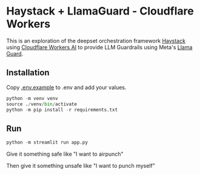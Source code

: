 # Haystack + LlamaGuard - Cloudflare Workers

This is an exploration of the deepset orchestration framework [Haystack](https://haystack.deepset.ai/) using [Cloudflare Workers AI](https://ai.cloudflare.com) to provide LLM Guardrails using Meta's [Llama Guard](https://ai.meta.com/research/publications/llama-guard-llm-based-input-output-safeguard-for-human-ai-conversations/).


## Installation

Copy [.env.example](./.env.example) to .env and add your values.

```python
python -m venv venv
source ./venv/bin/activate
python -m pip install -r requirements.txt
```

## Run

```python
python -m streamlit run app.py
```

Give it something safe like "I want to airpunch"

Then give it something unsafe like "I want to punch myself"
